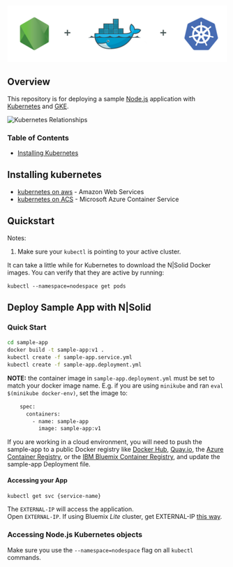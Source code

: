 [![Node.js, Docker, and Kubernetes](docs/images/container-banner.png)](https://nodesource.com/)

## Overview

This repository is for deploying a sample [Node.js](https://nodesource.com/products/nsolid) application with [Kubernetes](http://kubernetes.io/) and [GKE](https://cloud.google.com/kubernetes-engine/).

![Kubernetes Relationships](docs/images/kubernetes-scopes.png)

### Table of Contents
- [Installing Kubernetes](#a1)

<a name="a1"/>

## Installing kubernetes

* [kubernetes on aws](http://kubernetes.io/docs/getting-started-guides/aws/) - Amazon Web Services
* [kubernetes on ACS](http://kubernetes.io/docs/getting-started-guides/azure/) - Microsoft Azure Container Service


## Quickstart

Notes:
1. Make sure your `kubectl` is pointing to your active cluster.

It can take a little while for Kubernetes to download the N|Solid Docker images.  You can verify
that they are active by running:

```
kubectl --namespace=nodespace get pods
```


<a name="a5"/>

## Deploy Sample App with N|Solid

### Quick Start

```bash
cd sample-app
docker build -t sample-app:v1 .
kubectl create -f sample-app.service.yml
kubectl create -f sample-app.deployment.yml
```

**NOTE:** the container image in `sample-app.deployment.yml` must be set to match your docker image name. E.g. if you are using `minikube` and ran `eval $(minikube docker-env)`, set the image to:

```bash
    spec:
      containers:
        - name: sample-app
          image: sample-app:v1
```

If you are working in a cloud environment, you will need to push the sample-app to a public Docker registry
like [Docker Hub](https://hub.docker.com/), [Quay.io](https://quay.io), the [Azure Container Registry](https://azure.microsoft.com/en-us/services/container-registry/), or the [IBM Bluemix Container Registry](https://console.bluemix.net/docs/services/Registry/registry_images_.html#registry_images_), and update the sample-app Deployment file.


#### Accessing your App

```bash
kubectl get svc {service-name}
```

The `EXTERNAL-IP` will access the application.  
Open `EXTERNAL-IP`.  If using Bluemix _Lite_ cluster, get EXTERNAL-IP [this way](./docs/misc/bluemix-external-ip.md).


<a name="a21"/>

### Accessing Node.js Kubernetes objects

Make sure you use the `--namespace=nodespace` flag on all `kubectl` commands.

<a name="a22"/>
